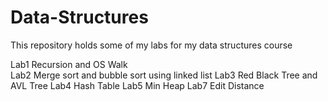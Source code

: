# Data-Structures

This repository holds some of my labs for my data structures course

Lab1 Recursion and OS Walk <br />
Lab2 Merge sort and bubble sort using linked list
Lab3 Red Black Tree and AVL Tree
Lab4 Hash Table
Lab5 Min Heap
Lab7 Edit Distance
